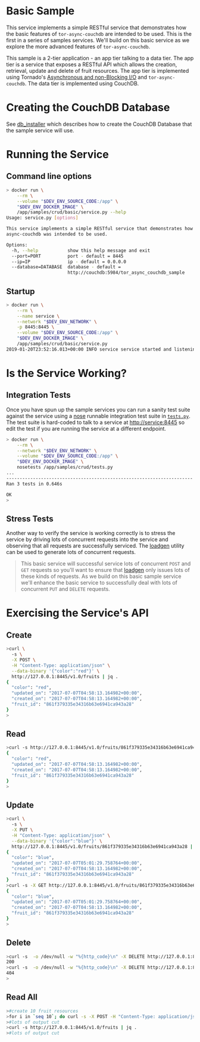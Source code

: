 # Basic Sample

This service implements a simple RESTful service that
demonstrates how the basic features of ```tor-async-couchdb``` are intended to be used.
This is the first in a series of samples services.
We'll build on this basic service as we explore the more
advanced features of ```tor-async-couchdb```.

This sample is a 2-tier application - an app tier talking to a data tier.
The app tier is a service that exposes a RESTful API
which allows the creation, retrieval, update and delete of fruit resources.
The app tier is implemented using
Tornado's [Asynchronous and non-Blocking I/O](http://tornado.readthedocs.org/en/latest/guide/async.html)
and ```tor-async-couchdb```.
The data tier is implemented using CouchDB.

# Creating the CouchDB Database

See [db_installer](../../db_installer) which describes how to create the CouchDB
Database that the sample service will use.

# Running the Service

## Command line options

```bash
> docker run \
    --rm \
    --volume "$DEV_ENV_SOURCE_CODE:/app" \
    "$DEV_ENV_DOCKER_IMAGE" \
    /app/samples/crud/basic/service.py --help
Usage: service.py [options]

This service implements a simple RESTful service that demonstrates how tor-
async-couchdb was intended to be used.

Options:
  -h, --help           show this help message and exit
  --port=PORT          port - default = 8445
  --ip=IP              ip - default = 0.0.0.0
  --database=DATABASE  database - default =
                       http://couchdb:5984/tor_async_couchdb_sample
```

## Startup

```bash
> docker run \
    --rm \
    --name service \
    --network "$DEV_ENV_NETWORK" \
    -p 8445:8445 \
    --volume "$DEV_ENV_SOURCE_CODE:/app" \
    "$DEV_ENV_DOCKER_IMAGE" \
    /app/samples/crud/basic/service.py
2019-01-20T23:52:16.013+00:00 INFO service service started and listening on http://127.0.0.1:8445 talking to database http://couchdb:5984/tor_async_couchdb_sample
```

# Is the Service Working?

## Integration Tests

Once you have spun up the sample services you can run
a sanity test suite against the service using a
[nose](https://nose.readthedocs.org/en/latest/) runnable
integration test suite in [```tests.py```](../tests.py).
The test suite is hard-coded to talk to a service at
[http://service:8445](http://service:8445) so edit
the test if you are running the service at a different
endpoint.

```bash
> docker run \
    --rm \
    --network "$DEV_ENV_NETWORK" \
    --volume "$DEV_ENV_SOURCE_CODE:/app" \
    "$DEV_ENV_DOCKER_IMAGE" \
    nosetests /app/samples/crud/tests.py
...
----------------------------------------------------------------------
Ran 3 tests in 0.646s

OK
>
```

## Stress Tests

Another way to verify the service is working correctly is to stress
the service by driving lots of concurrent requests into the service
and observing that all requests are successfully serviced.
The [loadgen](../../loadgen) utility can be used to generate lots of
concurrent requests.

>This basic service will successful service lots of concurrent
>```POST``` and ```GET``` requests so you'll want to ensure that
>[loadgen](../../loadgen) only issues lots of these kinds of requests.
>As we build on this basic sample service we'll enhance
>the basic service to successfully deal with lots of concurrent
>```PUT``` and ```DELETE``` requests.

# Exercising the Service's API

## Create
```bash
>curl \
  -s \
  -X POST \
  -H "Content-Type: application/json" \
  --data-binary '{"color":"red"}' \
  http://127.0.0.1:8445/v1.0/fruits | jq .
{
  "color": "red",
  "updated_on": "2017-07-07T04:58:13.164982+00:00",
  "created_on": "2017-07-07T04:58:13.164982+00:00",
  "fruit_id": "861f379335e34316b63e6941ca943a28"
}
>
```

## Read
```bash
>curl -s http://127.0.0.1:8445/v1.0/fruits/861f379335e34316b63e6941ca943a28 | jq .
{
  "color": "red",
  "updated_on": "2017-07-07T04:58:13.164982+00:00",
  "created_on": "2017-07-07T04:58:13.164982+00:00",
  "fruit_id": "861f379335e34316b63e6941ca943a28"
}
>
```

## Update
```bash
>curl \
  -s \
  -X PUT \
  -H "Content-Type: application/json" \
  --data-binary '{"color":"blue"}' \
  http://127.0.0.1:8445/v1.0/fruits/861f379335e34316b63e6941ca943a28 | jq .
{
  "color": "blue",
  "updated_on": "2017-07-07T05:01:29.758764+00:00",
  "created_on": "2017-07-07T04:58:13.164982+00:00",
  "fruit_id": "861f379335e34316b63e6941ca943a28"
}
>curl -s -X GET http://127.0.0.1:8445/v1.0/fruits/861f379335e34316b63e6941ca943a28 | jq .
{
  "color": "blue",
  "updated_on": "2017-07-07T05:01:29.758764+00:00",
  "created_on": "2017-07-07T04:58:13.164982+00:00",
  "fruit_id": "861f379335e34316b63e6941ca943a28"
}
>
```

## Delete
```bash
>curl -s  -o /dev/null -w "%{http_code}\n" -X DELETE http://127.0.0.1:8445/v1.0/fruits/861f379335e34316b63e6941ca943a28
200
>curl -s  -o /dev/null -w "%{http_code}\n" -X DELETE http://127.0.0.1:8445/v1.0/fruits/861f379335e34316b63e6941ca943a28
404
>
```

## Read All
```bash
>#create 10 fruit resources
>for i in `seq 10`; do curl -s -X POST -H "Content-Type: application/json" --data-binary '{"color":"red"}' http://127.0.0.1:8445/v1.0/fruits | jq .; done
>#lots of output cut
>curl -s http://127.0.0.1:8445/v1.0/fruits | jq .
>#lots of output cut
```
